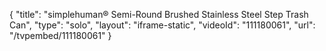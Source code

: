 {
    "title": "simplehuman&reg;  Semi-Round Brushed Stainless Steel Step Trash Can",
    "type": "solo",
    "layout": "iframe-static",
    "videoId": "111180061",
    "url": "\/tvpembed\/111180061"
}